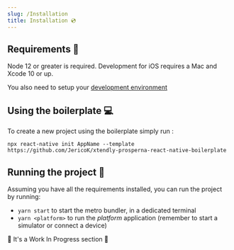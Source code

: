 ```yaml
---
slug: /Installation
title: Installation 💿
---
```


## Requirements 🎒

Node 12 or greater is required. Development for iOS requires a Mac and Xcode 10 or up.

You also need to setup your [development environment](https://reactnative.dev/docs/environment-setup)

## Using the boilerplate 💻

To create a new project using the boilerplate simply run :

```
npx react-native init AppName --template https://github.com/JericoK/xtendly-prosperna-react-native-boilerplate
```

## Running the project 📲

Assuming you have all the requirements installed, you can run the project by running:

- `yarn start` to start the metro bundler, in a dedicated terminal
- `yarn <platform>` to run the _platform_ application (remember to start a simulator or connect a device)

🚧 It's a Work In Progress section 🚧
